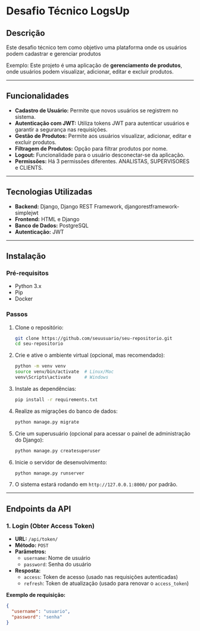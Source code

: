 # Desafio Técnico LogsUp

## Descrição

Este desafio técnico tem como objetivo uma plataforma onde os usuários podem cadastrar e gerenciar produtos

Exemplo:
Este projeto é uma aplicação de **gerenciamento de produtos**, onde usuários podem visualizar, adicionar, editar e excluir produtos. 

---

## Funcionalidades

- **Cadastro de Usuário:** Permite que novos usuários se registrem no sistema.
- **Autenticação com JWT:** Utiliza tokens JWT para autenticar usuários e garantir a segurança nas requisições.
- **Gestão de Produtos:** Permite aos usuários visualizar, adicionar, editar e excluir produtos.
- **Filtragem de Produtos:** Opção para filtrar produtos por nome.
- **Logout:** Funcionalidade para o usuário desconectar-se da aplicação.
- **Permissões:** Há 3 permissões diferentes. ANALISTAS, SUPERVISORES e CLIENTS.

---

## Tecnologias Utilizadas

- **Backend:** Django, Django REST Framework, djangorestframework-simplejwt
- **Frontend:** HTML e Django
- **Banco de Dados:** PostgreSQL 
- **Autenticação:** JWT 

---

## Instalação

### Pré-requisitos

- Python 3.x
- Pip
- Docker

### Passos

1. Clone o repositório:

    ```bash
    git clone https://github.com/seuusuario/seu-repositorio.git
    cd seu-repositorio
    ```

2. Crie e ative o ambiente virtual (opcional, mas recomendado):

    ```bash
    python -m venv venv
    source venv/bin/activate  # Linux/Mac
    venv\Scripts\activate     # Windows
    ```

3. Instale as dependências:

    ```bash
    pip install -r requirements.txt
    ```

4. Realize as migrações do banco de dados:

    ```bash
    python manage.py migrate
    ```

5. Crie um superusuário (opcional para acessar o painel de administração do Django):

    ```bash
    python manage.py createsuperuser
    ```

6. Inicie o servidor de desenvolvimento:

    ```bash
    python manage.py runserver
    ```

7. O sistema estará rodando em `http://127.0.0.1:8000/` por padrão.

---

## Endpoints da API

### 1. **Login (Obter Access Token)**

- **URL:** `/api/token/`
- **Método:** `POST`
- **Parâmetros:**
  - `username`: Nome de usuário
  - `password`: Senha do usuário
- **Resposta:**
  - `access`: Token de acesso (usado nas requisições autenticadas)
  - `refresh`: Token de atualização (usado para renovar o `access_token`)

**Exemplo de requisição:**
```json
{
  "username": "usuario",
  "password": "senha"
}
